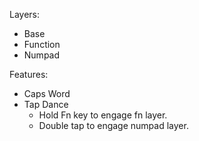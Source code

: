 Layers:
- Base
- Function
- Numpad

Features:
- Caps Word
- Tap Dance
  - Hold Fn key to engage fn layer.
  - Double tap to engage numpad layer.
